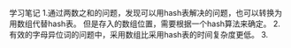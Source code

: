 学习笔记
    1.通过两数之和的问题，发现可以用hash表解决的问题，也可以转换为用数组代替hash表。
但是存入的数组位置，需要根据一个hash算法来确定。
    2.有效的字母异位词的问题中，采用数组比采用hash表的时间复杂度更低。
    3.
